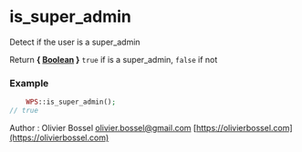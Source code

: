 # is_super_admin

Detect if the user is a super_admin


Return **{ [Boolean](http://php.net/manual/en/language.types.boolean.php) }** `true` if is a super_admin, `false` if not

### Example
```php
	WPS::is_super_admin();
// true
```
Author : Olivier Bossel [olivier.bossel@gmail.com](mailto:olivier.bossel@gmail.com) [https://olivierbossel.com](https://olivierbossel.com)